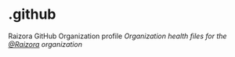 # .github

Raizora GitHub Organization profile
*Organization health files for the [@Raizora](https://github.com/raizora-id) organization*
